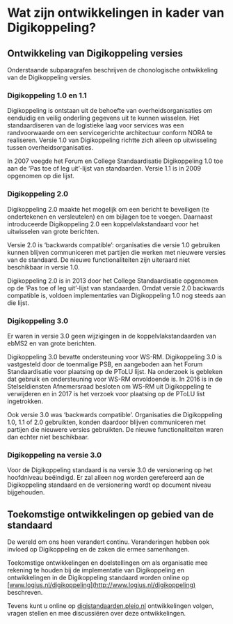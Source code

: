 # Wat zijn ontwikkelingen in kader van Digikoppeling?

## Ontwikkeling van Digikoppeling versies

Onderstaande subparagrafen beschrijven de chonologische ontwikkeling van de Digikoppeling versies.

### Digikoppeling 1.0 en 1.1

Digikoppeling is ontstaan uit de behoefte van overheidsorganisaties om eenduidig en veilig onderling gegevens uit te kunnen wisselen. Het standaardiseren van de logistieke laag voor services was een randvoorwaarde om een servicegerichte architectuur conform NORA te realiseren. Versie 1.0 van Digikoppeling richtte zich alleen op uitwisseling tussen overheidsorganisaties.

In 2007 voegde het Forum en College Standaardisatie Digikoppeling 1.0 toe aan de ‘Pas toe of leg uit’-lijst van standaarden. Versie 1.1 is in 2009 opgenomen op die lijst.

### Digikoppeling 2.0

Digikoppeling 2.0 maakte het mogelijk om een bericht te beveiligen (te ondertekenen en versleutelen) en om bijlagen toe te voegen. Daarnaast introduceerde Digikoppeling 2.0 een koppelvlakstandaard voor het uitwisselen van grote berichten.

Versie 2.0 is ‘backwards compatible’: organisaties die versie 1.0 gebruiken kunnen blijven communiceren met partijen die werken met nieuwere versies van de standaard. De nieuwe functionaliteiten zijn uiteraard niet beschikbaar in versie 1.0.

Digikoppeling 2.0 is in 2013 door het College Standaardisatie opgenomen op de ‘Pas toe of leg uit’-lijst van standaarden. Omdat versie 2.0 backwards compatible is, voldoen implementaties van Digikoppeling 1.0 nog steeds aan die lijst.

### Digikoppeling 3.0

Er waren in versie 3.0 geen wijzigingen in de koppelvlakstandaarden van ebMS2 en van grote berichten.

Digikoppeling 3.0 bevatte ondersteuning voor WS-RM. Digikoppeling 3.0 is vastgesteld door de toenmalige PSB, en aangeboden aan het Forum Standaardisatie voor plaatsing op de PToLU lijst. Na onderzoek is gebleken dat gebruik en ondersteuning voor WS-RM onvoldoende is. In 2016 is in de Stelseldiensten Afnemersraad besloten om WS-RM uit Digikoppeling te verwijderen en in 2017 is het verzoek voor plaatsing op de PToLU list ingetrokken.

Ook versie 3.0 was ‘backwards compatible’. Organisaties die Digikoppeling 1.0, 1.1 of 2.0 gebruikten, konden daardoor blijven communiceren met partijen die nieuwere versies gebruikten. De nieuwe functionaliteiten waren dan echter niet beschikbaar.

### Digikoppeling na versie 3.0

Voor de Digikoppeling standaard is na versie 3.0 de versionering op het hoofdniveau beëindigd. Er zal alleen nog worden gerefereerd aan de Digikoppeling standaard en de versionering wordt op document niveau bijgehouden.

## Toekomstige ontwikkelingen op gebied van de standaard

De wereld om ons heen verandert continu. Veranderingen hebben ook invloed op Digikoppeling en de zaken die ermee samenhangen.

Toekomstige ontwikkelingen en doelstellingen om als organisatie mee rekening te houden bij de implementatie van Digikoppeling en ontwikkelingen in de Digikoppeling standaard worden online op [www.logius.nl/digikoppeling](http://www.logius.nl/digikoppeling) beschreven.

Tevens kunt u online op [digistandaarden.pleio.nl](https://digistandaarden.pleio.nl/) ontwikkelingen volgen, vragen stellen en mee discussiëren over deze ontwikkelingen.
